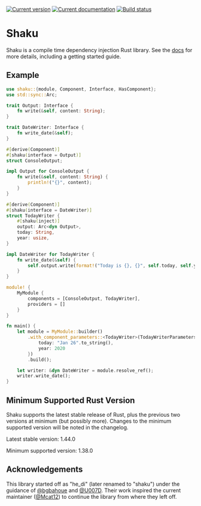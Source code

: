 [![Current version][crate-badge]][crates-io]
[![Current documentation][doc-badge]][docs]
[![Build status][build-badge]][builds]

# Shaku

Shaku is a compile time dependency injection Rust library. See the [docs] for
more details, including a getting started guide.

## Example
```rust
use shaku::{module, Component, Interface, HasComponent};
use std::sync::Arc;

trait Output: Interface {
    fn write(&self, content: String);
}

trait DateWriter: Interface {
    fn write_date(&self);
}

#[derive(Component)]
#[shaku(interface = Output)]
struct ConsoleOutput;

impl Output for ConsoleOutput {
    fn write(&self, content: String) {
        println!("{}", content);
    }
}

#[derive(Component)]
#[shaku(interface = DateWriter)]
struct TodayWriter {
    #[shaku(inject)]
    output: Arc<dyn Output>,
    today: String,
    year: usize,
}

impl DateWriter for TodayWriter {
    fn write_date(&self) {
        self.output.write(format!("Today is {}, {}", self.today, self.year));
    }
}

module! {
    MyModule {
        components = [ConsoleOutput, TodayWriter],
        providers = []
    }
}

fn main() {
    let module = MyModule::builder()
        .with_component_parameters::<TodayWriter>(TodayWriterParameters {
            today: "Jan 26".to_string(),
            year: 2020
        })
        .build();

    let writer: &dyn DateWriter = module.resolve_ref();
    writer.write_date();
}
```

## Minimum Supported Rust Version
Shaku supports the latest stable release of Rust, plus the previous two versions
at minimum (but possibly more). Changes to the minimum supported version will be
noted in the changelog.

Latest stable version: 1.44.0

Minimum supported version: 1.38.0

## Acknowledgements
This library started off as "he_di" (later renamed to "shaku") under the
guidance of [@bgbahoue] and [@U007D]. Their work inspired the current maintainer
([@Mcat12]) to continue the library from where they left off.

[crates-io]: https://crates.io/crates/shaku
[docs]: https://docs.rs/shaku
[builds]: https://circleci.com/gh/Mcat12/shaku
[crate-badge]: https://img.shields.io/crates/v/shaku.svg
[doc-badge]: https://docs.rs/shaku/badge.svg
[build-badge]: https://circleci.com/gh/Mcat12/shaku.svg?style=shield
[@bgbahoue]: https://github.com/bgbahoue
[@U007D]: https://github.com/U007D
[@Mcat12]: https://github.com/Mcat12

